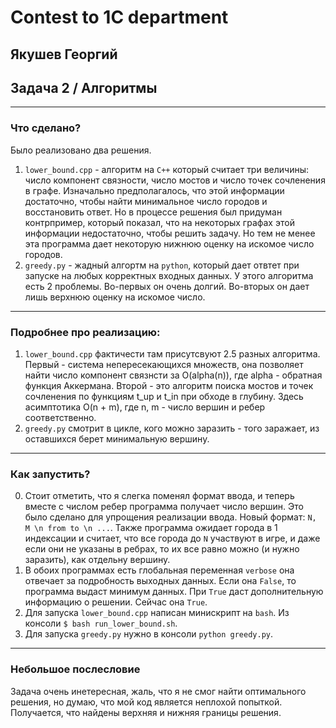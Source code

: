 # Contest to 1C department
## Якушев Георгий

## Задача 2 / Алгоритмы

___
### Что сделано?
Было реализовано два решения.
1) `lower_bound.cpp` - алгоритм на `C++` который считает три величины: число компонент связности, число мостов 
и число точек сочленения в графе. Изначально предполагалось, что этой информации достаточно, чтобы найти минимальное
число городов и восстановить ответ. Но в процессе решения был придуман контрпример, который показал, что на 
некоторых графах этой информации недостаточно, чтобы решить задачу. Но тем не менее эта программа дает некоторую
нижнюю оценку на искомое число городов. 
2) `greedy.py` - жадный алгортм на `python`, который  дает отвтет при запуске на любых корректных входных данных. 
У этого алгоритма есть 2 проблемы. Во-первых он очень долгий. Во-вторых он дает лишь верхнюю оценку на искомое число.

___
### Подробнее про реализацию:
1) `lower_bound.cpp` фактичести там присутсвуют 2.5 разных алгоритма.
Первый - система непересекающихся множеств, она позволяет найти число компонент связнсти за
O(alpha(n)), где alpha - обратная функция Аккермана.
Второй - это алгоритм поиска мостов и точек сочленения по функциям t_up и t_in при обходе в глубину.
Здесь асимптотика O(n + m), где n, m - число вершин и ребер соответственно.
2) `greedy.py` смотрит в цикле, кого можно заразить - того заражает, из оставшихся берет минимальную вершину.

___
### Как запустить?
0) Стоит отметить, что я слегка поменял формат ввода, и теперь вместе с числом ребер программа получает число вершин.
Это было сделано для упрощения реализации ввода.
Новый формат: `N, M \n from to \n ...`. Также программа ожидает города в 1 индексации и считает, что все города до `N`
участвуют в игре, и даже если они не указаны в ребрах, то их все равно можно (и нужно заразить), как отдельну вершину. 
1) В обоих программах есть глобальная переменная  `verbose` она отвечает за подробность выходных данных. Если она `False`,
то программа выдаст минимум данных. При `True` даст дополнительную информацию о решении. Сейчас она `True`.
2) Для запуска `lower_bound.cpp` написан минискрипт на `bash`. Из консоли `$ bash run_lower_bound.sh`.
3) Для запуска `greedy.py` нужно в консоли `python greedy.py`.

___
### Небольшое послесловие
Задача очень инетересная, жаль, что я не смог найти оптимального решения, но думаю,
что мой код является неплохой попыткой. Получается, что найдены верхняя и нижняя границы решения. 